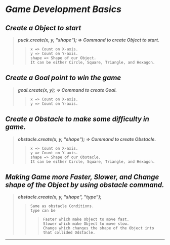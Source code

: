 # **_Game Development Basics_**

## **_Create a Object to start_**

> **_puck.create(x, y, "shape"); => Command to create Object to start._**
>
> > ```
> > x => Count on X-axis.
> > y => Count on Y-axis.
> > shape => Shape of our Object.
> > It can be either Circle, Square, Triangle, and Hexagon.
> > ```

## **_Create a Goal point to win the game_**

> **_goal.create(x, y); => Command to create Goal._**
>
> > ```
> > x => Count on X-axis.
> > y => Count on Y-axis.
> > ```

## **_Create a Obstacle to make some difficulty in game._**

> **_obstacle.create(x, y, "shape"); => Command to create Obstacle._**
>
> > ```
> > x => Count on X-axis.
> > y => Count on Y-axis.
> > shape => Shape of our Obstacle.
> > It can be either Circle, Square, Triangle, and Hexagon.
> > ```

## **_Making Game more Faster, Slower, and Change shape of the Object by using obstacle command._**

> **_obstacle.create(x, y, "shape", "type");_**
>
> > ```
> > Same as obstacle Conditions.
> > type can be
> > ```
> >
> > > ```
> > > Faster which make Object to move fast.
> > > Slower which make Object to move slow.
> > > Change which changes the shape of the Object into that collided Odstacle.
> > > ```

---

